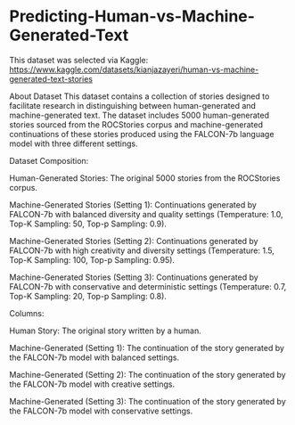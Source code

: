 # Predicting-Human-vs-Machine-Generated-Text

This dataset was selected via Kaggle:
https://www.kaggle.com/datasets/kianjazayeri/human-vs-machine-generated-text-stories

About Dataset
This dataset contains a collection of stories designed to facilitate research in distinguishing between human-generated and machine-generated text. The dataset includes 5000 human-generated stories sourced from the ROCStories corpus and machine-generated continuations of these stories produced using the FALCON-7b language model with three different settings.

Dataset Composition:

Human-Generated Stories: The original 5000 stories from the ROCStories corpus.

Machine-Generated Stories (Setting 1): Continuations generated by FALCON-7b with balanced diversity and quality settings (Temperature: 1.0, Top-K Sampling: 50, Top-p Sampling: 0.9).

Machine-Generated Stories (Setting 2): Continuations generated by FALCON-7b with high creativity and diversity settings (Temperature: 1.5, Top-K Sampling: 100, Top-p Sampling: 0.95).

Machine-Generated Stories (Setting 3): Continuations generated by FALCON-7b with conservative and deterministic settings (Temperature: 0.7, Top-K Sampling: 20, Top-p Sampling: 0.8).

Columns:

Human Story: The original story written by a human.

Machine-Generated (Setting 1): The continuation of the story generated by the FALCON-7b model with balanced settings.

Machine-Generated (Setting 2): The continuation of the story generated by the FALCON-7b model with creative settings.

Machine-Generated (Setting 3): The continuation of the story generated by the FALCON-7b model with conservative settings.
